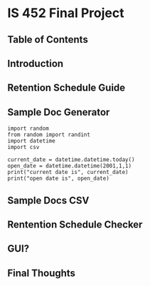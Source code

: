 # IS 452 Final Project 

## Table of Contents

## Introduction 

## Retention Schedule Guide 

## Sample Doc Generator 
```
import random
from random import randint
import datetime
import csv
```
```
current_date = datetime.datetime.today()
open_date = datetime.datetime(2001,1,1)
print("current date is", current_date)
print("open date is", open_date) 
```
## Sample Docs CSV 

## Rentention Schedule Checker 

## GUI? 

## Final Thoughts
